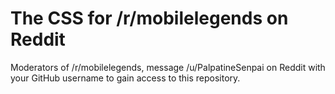 # The CSS for /r/mobilelegends on Reddit


Moderators of /r/mobilelegends, message /u/PalpatineSenpai on Reddit with your GitHub username to gain access to this repository.
